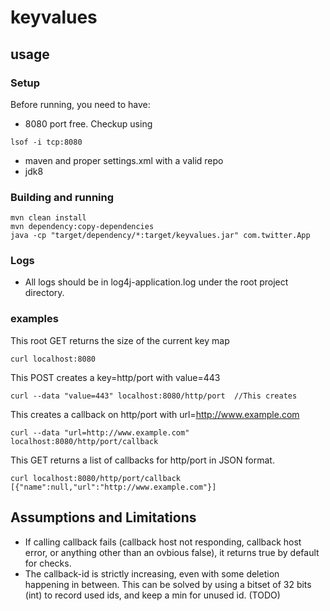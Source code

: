 # keyvalues

## usage
### Setup
Before running, you need to have:
- 8080 port free. Checkup using 
```
lsof -i tcp:8080
```
- maven and proper settings.xml with a valid repo 
- jdk8

### Building and running
```
mvn clean install
mvn dependency:copy-dependencies
java -cp "target/dependency/*:target/keyvalues.jar" com.twitter.App
```
### Logs
- All logs should be in log4j-application.log under the root project directory. 

### examples
This root GET returns the size of the current key map
```
curl localhost:8080 
```
This POST creates a key=http/port with value=443
```
curl --data "value=443" localhost:8080/http/port  //This creates 
```
This creates a callback on http/port with url=http://www.example.com
```
curl --data "url=http://www.example.com" localhost:8080/http/port/callback
```
This GET returns a list of callbacks for http/port in JSON format.
```
curl localhost:8080/http/port/callback
[{"name":null,"url":"http://www.example.com"}]
```

## Assumptions and Limitations
- If calling callback fails (callback host not responding, callback host error, or anything other than an ovbious false), it returns true by default for checks.
- The callback-id is strictly increasing, even with some deletion happening in between. This can be solved by using a bitset of 32 bits (int) to record used ids, and keep a min for unused id. (TODO)
